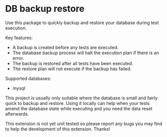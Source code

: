 DB backup restore
=================

Use this package to quickly backup and restore your database during test execution.

Key features:

- A backup is created before any tests are executed.
- The database backup process will halt the execution plan if there is an error.
- The backup is restored after all tests have been executed.
- The restore plan will not execute if the backup has failed.

Supported databases:
- mysql

This project is usually only suitable where the database is small and fairly quick to backup and restore. Using it locally can help when your tests amend the database state while executing and you need the data reset afterwards.

This extension is not yet unit tested so please report any bugs you may find to help the development of this extension. Thanks!
